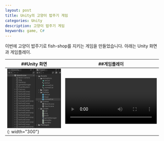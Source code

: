 ```yaml
---
layout: post
title: Unity의 고양이 밥주기 게임
categories: Unity
description: 고양이 밥주기 게임
keywords: game, C#
---
```


이번에 고양이 밥주기로 fish-shop를 지키는 게임을 만들었습니다. 아래는 Unity 화면과 게임플레이.

##Unity 화면 | ##게임플레이
------------|------------
![](/images/posts/unity/unity-dogvscat.png){: width="300"} |<video controls="controls">
<source src="../images/posts/unity/unity-dogvscat-Opt.mp4" type="video/mp4"></video>


